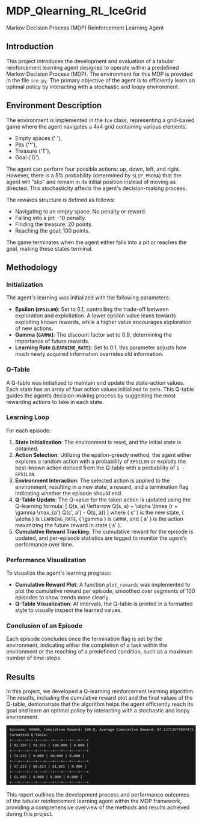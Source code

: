 # MDP_Qlearning_RL_IceGrid
Markov Decision Process (MDP) Reinforcement Learning Agent

## Introduction
This project introduces the development and evaluation of a tabular reinforcement learning agent designed to operate within a predefined Markov Decision Process (MDP). The environment for this MDP is provided in the file `ice.py`. The primary objective of the agent is to efficiently learn an optimal policy by interacting with a stochastic and loopy environment.

## Environment Description
The environment is implemented in the `Ice` class, representing a grid-based game where the agent navigates a 4x4 grid containing various elements:
- Empty spaces (' '),
- Pits ('*'),
- Treasure ('T'),
- Goal ('G').

The agent can perform four possible actions: up, down, left, and right. However, there is a 5% probability (determined by `SLIP_PROBA`) that the agent will "slip" and remain in its initial position instead of moving as directed. This stochasticity affects the agent's decision-making process.

The rewards structure is defined as follows:
- Navigating to an empty space: No penalty or reward.
- Falling into a pit: -10 penalty.
- Finding the treasure: 20 points.
- Reaching the goal: 100 points.

The game terminates when the agent either falls into a pit or reaches the goal, making these states terminal.

## Methodology

### Initialization
The agent's learning was initialized with the following parameters:
- **Epsilon (`EPSILON`)**: Set to 0.1, controlling the trade-off between exploration and exploitation. A lower epsilon value leans towards exploiting known rewards, while a higher value encourages exploration of new actions.
- **Gamma (`GAMMA`)**: The discount factor set to 0.9, determining the importance of future rewards.
- **Learning Rate (`LEARNING_RATE`)**: Set to 0.1, this parameter adjusts how much newly acquired information overrides old information.

### Q-Table
A Q-table was initialized to maintain and update the state-action values. Each state has an array of four action values initialized to zero. This Q-table guides the agent’s decision-making process by suggesting the most rewarding actions to take in each state.

### Learning Loop
For each episode:
1. **State Initialization**: The environment is reset, and the initial state is obtained.
2. **Action Selection**: Utilizing the epsilon-greedy method, the agent either explores a random action with a probability of `EPSILON` or exploits the best-known action derived from the Q-table with a probability of `1 - EPSILON`.
3. **Environment Interaction**: The selected action is applied to the environment, resulting in a new state, a reward, and a termination flag indicating whether the episode should end.
4. **Q-Table Update**: The Q-value for the taken action is updated using the Q-learning formula:
   \[
   Q(s, a) \leftarrow Q(s, a) + \alpha \times (r + \gamma \max_{a'} Q(s', a') - Q(s, a))
   \]
   where \( s' \) is the new state, \( \alpha \) is `LEARNING_RATE`, \( \gamma \) is `GAMMA`, and \( a' \) is the action maximizing the future reward in state \( s' \).
5. **Cumulative Reward Tracking**: The cumulative reward for the episode is updated, and per-episode statistics are logged to monitor the agent’s performance over time.

### Performance Visualization
To visualize the agent's learning progress:
- **Cumulative Reward Plot**: A function `plot_rewards` was implemented to plot the cumulative reward per episode, smoothed over segments of 100 episodes to show trends more clearly.
- **Q-Table Visualization**: At intervals, the Q-table is printed in a formatted style to visually inspect the learned values.

### Conclusion of an Episode
Each episode concludes once the termination flag is set by the environment, indicating either the completion of a task within the environment or the reaching of a predefined condition, such as a maximum number of time-steps.

## Results
In this project, we developed a Q-learning reinforcement learning algorithm. The results, including the cumulative reward plot and the final values of the Q-table, demonstrate that the algorithm helps the agent efficiently reach its goal and learn an optimal policy by interacting with a stochastic and loopy environment.

![Results](Output.png)

This report outlines the development process and performance outcomes of the tabular reinforcement learning agent within the MDP framework, providing a comprehensive overview of the methods and results achieved during this project.

